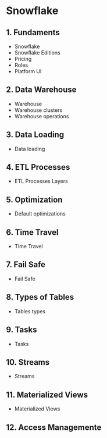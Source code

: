 # Snowflake

## 1. Fundaments

- Snowflake
- Snowflake Editions
- Pricing
- Roles
- Platform UI

## 2. Data Warehouse

- Warehouse
- Warehouse clusters
- Warehouse operations

## 3. Data Loading

- Data loading

## 4. ETL Processes

- ETL Processes Layers

## 5. Optimization

- Default optimizations

## 6. Time Travel

- Time Travel

## 7. Fail Safe

- Fail Safe

## 8. Types of Tables

- Tables types

## 9. Tasks

- Tasks

## 10. Streams

- Streams

## 11. Materialized Views

- Materialized Views

## 12. Access Managemente
